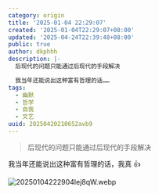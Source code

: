```yaml
---
category: origin
title: '2025-01-04 22:29:07'
created: '2025-01-04T22:29:07+08:00'
updated: '2025-04-24T22:39:48+08:00'
public: true
author: dkphhh
description: |-
  后现代的问题只能通过后现代的手段解决

  我当年还能说出这种富有哲理的话……
tags:
  - 幽默
  - 哲学
  - 自我
  - 文艺
uuid: 20250420210652avb9
---
```


> 后现代的问题只能通过后现代的手段解决

我当年还能说出这种富有哲理的话，我真 👍

![20250104222904Iej8qW.webp](https://img.dkphhh.me/20250104222904Iej8qW.webp)
